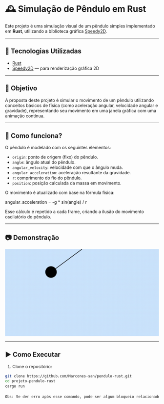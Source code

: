 # 🕰️ Simulação de Pêndulo em Rust

Este projeto é uma simulação visual de um pêndulo simples implementado em **Rust**, utilizando a biblioteca gráfica [Speedy2D](https://github.com/QuantumBadger/Speedy2D).

---

## 🚀 Tecnologias Utilizadas

- [Rust](https://www.rust-lang.org/)
- [Speedy2D](https://github.com/QuantumBadger/Speedy2D) — para renderização gráfica 2D

---

## 🎯 Objetivo

A proposta deste projeto é simular o movimento de um pêndulo utilizando conceitos básicos de física (como aceleração angular, velocidade angular e gravidade), representando seu movimento em uma janela gráfica com uma animação contínua.

---

## 🧠 Como funciona?

O pêndulo é modelado com os seguintes elementos:

- `origin`: ponto de origem (fixo) do pêndulo.
- `angle`: ângulo atual do pêndulo.
- `angular_velocity`: velocidade com que o ângulo muda.
- `angular_acceleration`: aceleração resultante da gravidade.
- `r`: comprimento do fio do pêndulo.
- `position`: posição calculada da massa em movimento.

O movimento é atualizado com base na fórmula física:

angular_acceleration = -g * sin(angle) / r

Esse cálculo é repetido a cada frame, criando a ilusão do movimento oscilatório do pêndulo.

---

## 📷 Demonstração

![Simulação do Pêndulo](assets/teste-pendulo.gif)

---

## ▶️ Como Executar

1. Clone o repositório:

```bash
git clone https://github.com/Marcones-san/pendulo-rust.git
cd projeto-pendulo-rust
cargo run

Obs: Se der erro após esse comando, pode ser algum bloqueio relacionado ao antivirus, então use o comando "cargo run --release".
